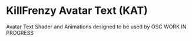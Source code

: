 # KillFrenzy Avatar Text (KAT)
Avatar Text Shader and Animations designed to be used by OSC
WORK IN PROGRESS
